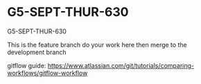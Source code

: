 # G5-SEPT-THUR-630
G5-SEPT-THUR-630

This is the feature branch do your work here then merge to the development branch

gitflow guide: https://www.atlassian.com/git/tutorials/comparing-workflows/gitflow-workflow